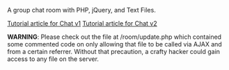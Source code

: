 A group chat room with PHP, jQuery, and Text Files. 

[Tutorial article for Chat v1](http://css-tricks.com/jquery-php-chat/)
[Tutorial article for Chat v2](http://css-tricks.com/chat2/)

**WARNING**: Please check out the file at /room/update.php which contained some commented code on only allowing that file to be called 
via AJAX and from a certain referrer. Without that precaution, a crafty hacker could gain access to any file on the server.